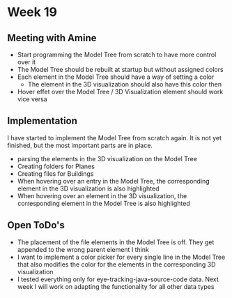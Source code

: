 # Week 19

## Meeting with Amine
* Start programming the Model Tree from scratch to have more control over it
* The Model Tree should be rebuilt at startup but without assigned colors
* Each element in the Model Tree should have a way of setting a color
   * The element in the 3D visualization should also have this color then
* Hover effet over the Model Tree / 3D Visualization element should work vice versa

## Implementation
I have started to implement the Model Tree from scratch again. It is not yet finished, but the most important parts are in place.
* parsing the elements in the 3D visualization on the Model Tree
* Creating folders for Planes
* Creating files for Buildings
* When hovering over an entry in the Model Tree, the corresponding element in the 3D visualization is also highlighted
* When hovering over an element in the 3D visualization, the corresponding element in the Model Tree is also highlighted

## Open ToDo's
* The placement of the file elements in the Model Tree is off. They get appended to the wrong parent element I think
* I want to implement a color picker for every single line in the Model Tree that also modifies the color for the elements in the corresponding 3D visualization
* I tested everything only for eye-tracking-java-source-code data. Next week I will work on adapting the functionality for all other data types